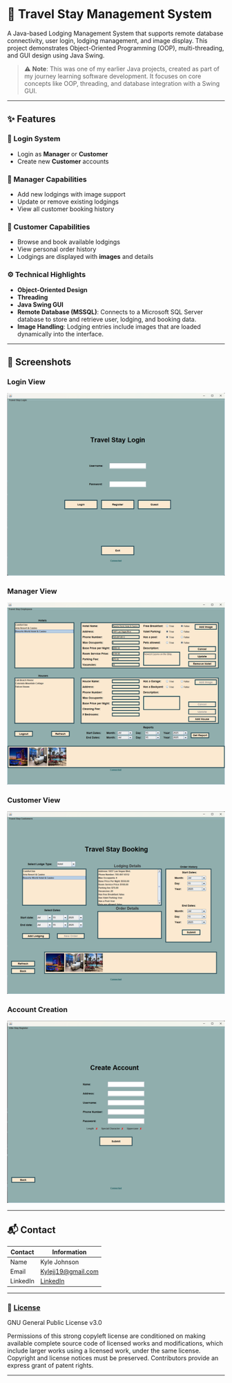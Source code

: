 # 🏨 Travel Stay Management System

A Java-based Lodging Management System that supports remote database connectivity, user login, lodging management, and image display. This project demonstrates Object-Oriented Programming (OOP), multi-threading, and GUI design using Java Swing.

> ⚠️ **Note**: This was one of my earlier Java projects, created as part of my journey learning software development. It focuses on core concepts like OOP, threading, and database integration with a Swing GUI.
---

## ✨ Features

### 🔑 Login System
- Login as **Manager** or **Customer**
- Create new **Customer** accounts

### 👤 Manager Capabilities
- Add new lodgings with image support
- Update or remove existing lodgings
- View all customer booking history

### 🧳 Customer Capabilities
- Browse and book available lodgings
- View personal order history
- Lodgings are displayed with **images** and details

### ⚙️ Technical Highlights
- **Object-Oriented Design**
- **Threading**
- **Java Swing GUI**
- **Remote Database (MSSQL)**: Connects to a Microsoft SQL Server database to store and retrieve user, lodging, and booking data.
- **Image Handling**: Lodging entries include images that are loaded dynamically into the interface.

---

## 📸 Screenshots  

### Login View
![Home Page](/VisualPreviews/LoginView.png) 
### Manager View
![Preparing](/VisualPreviews/ManagerView.png) 
### Customer View
![Top Festivals](/VisualPreviews/CustomerView.png) 
### Account Creation
![More Info Screen](/VisualPreviews/AccountCreation.png) 

---

## 📬 Contact

Contact | Information
--------|------
Name | Kyle Johnson
Email | [Kylejj19@gmail.com](mailto:Kylejj19@gmail.com)
LinkedIn | [LinkedIn](https://www.linkedin.com/in/kyle-johnson-845718335/)

---

### 📄 [License](/LICENSE) 
GNU General Public License v3.0

Permissions of this strong copyleft license are conditioned on making available complete source code of licensed works and modifications, which include larger works using a licensed work, under the same license. Copyright and license notices must be preserved. Contributors provide an express grant of patent rights.

---
